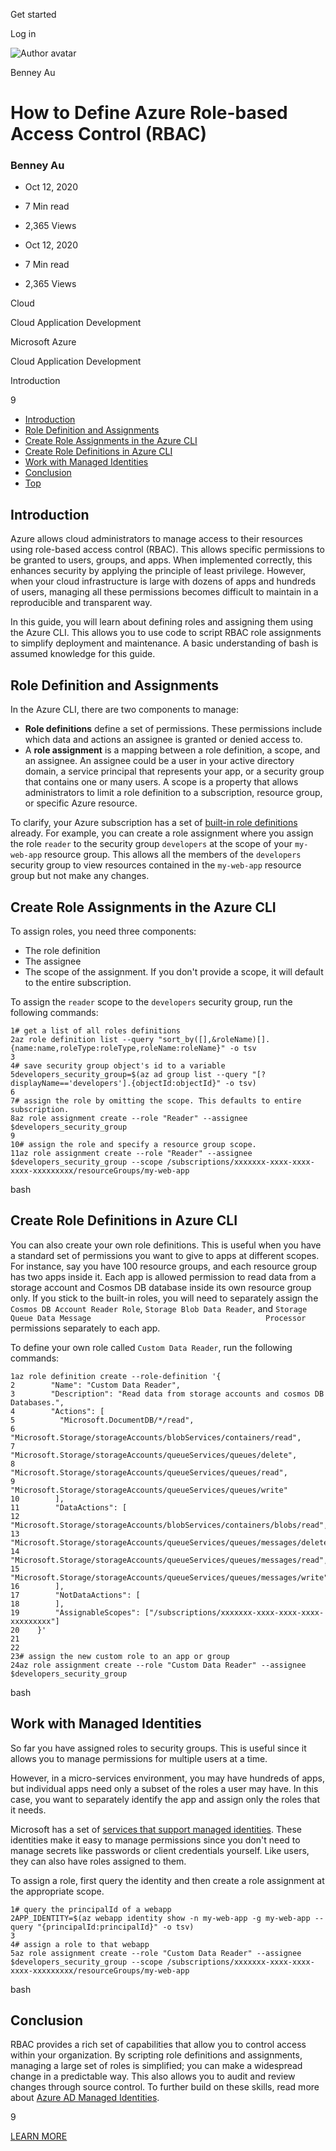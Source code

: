 <span data-css-15b13by="" aria-hidden="false">Get started</span>

<span data-css-15b13by="" aria-hidden="false">Log in</span>

<img src="../../pluralsight.imgix.net/author/lg/7aa57bc1-6266-4719-a497-c3ab18a28f5d.png" alt="Author avatar" class="jsx-3841407315" />

Benney Au

How to Define Azure Role-based Access Control (RBAC)
====================================================

### Benney Au

-   Oct 12, 2020
-   7 Min read
-   2,365 Views

-   Oct 12, 2020
-   <span class="jsx-3759398792" itemprop="timeRequired">7 Min</span> read
-   2,365 Views

<span class="jsx-3759398792"></span>

<span data-css-1997kh1="">Cloud</span>

<span class="jsx-3759398792"></span>

<span data-css-1997kh1="">Cloud Application Development</span>

<span class="jsx-3759398792"></span>

<span data-css-1997kh1="">Microsoft Azure</span>

<span class="jsx-3759398792"></span>

<span data-css-1997kh1="">Cloud Application Development</span>

Introduction

9

-   <a href="#module-introduction" class="menu-link">Introduction</a>
-   <a href="#module-roledefinitionandassignments" class="menu-link">Role Definition and Assignments</a>
-   <a href="#module-createroleassignmentsintheazurecli" class="menu-link">Create Role Assignments in the Azure CLI</a>
-   <a href="#module-createroledefinitionsinazurecli" class="menu-link">Create Role Definitions in Azure CLI</a>
-   <a href="#module-workwithmanagedidentities" class="menu-link">Work with Managed Identities</a>
-   <a href="#module-conclusion" class="menu-link">Conclusion</a>
-   <a href="#top" class="menu-link">Top</a>

Introduction
------------

Azure allows cloud administrators to manage access to their resources using role-based access control (RBAC). This allows specific permissions to be granted to users, groups, and apps. When implemented correctly, this enhances security by applying the principle of least privilege. However, when your cloud infrastructure is large with dozens of apps and hundreds of users, managing all these permissions becomes difficult to maintain in a reproducible and transparent way.

In this guide, you will learn about defining roles and assigning them using the Azure CLI. This allows you to use code to script RBAC role assignments to simplify deployment and maintenance. A basic understanding of bash is assumed knowledge for this guide.

Role Definition and Assignments
-------------------------------

In the Azure CLI, there are two components to manage:

-   **Role definitions** define a set of permissions. These permissions include which data and actions an assignee is granted or denied access to.
-   A **role assignment** is a mapping between a role definition, a scope, and an assignee. An assignee could be a user in your active directory domain, a service principal that represents your app, or a security group that contains one or many users. A scope is a property that allows administrators to limit a role definition to a subscription, resource group, or specific Azure resource.

To clarify, your Azure subscription has a set of [built-in role definitions](https://docs.microsoft.com/en-us/azure/role-based-access-control/built-in-roles#identity) already. For example, you can create a role assignment where you assign the role <span class="jsx-3120878690">`reader`</span> to the security group <span class="jsx-3120878690">`developers`</span> at the scope of your <span class="jsx-3120878690">`my-web-app`</span> resource group. This allows all the members of the <span class="jsx-3120878690">`developers`</span> security group to view resources contained in the <span class="jsx-3120878690">`my-web-app`</span> resource group but not make any changes.

Create Role Assignments in the Azure CLI
----------------------------------------

To assign roles, you need three components:

-   The role definition
-   The assignee
-   The scope of the assignment. If you don't provide a scope, it will default to the entire subscription.

To assign the <span class="jsx-3120878690">`reader`</span> scope to the <span class="jsx-3120878690">`developers`</span> security group, run the following commands:

    1# get a list of all roles definitions
    2az role definition list --query "sort_by([],&roleName)[].{name:name,roleType:roleType,roleName:roleName}" -o tsv
    3
    4# save security group object's id to a variable
    5developers_security_group=$(az ad group list --query "[?displayName=='developers'].{objectId:objectId}" -o tsv)
    6
    7# assign the role by omitting the scope. This defaults to entire subscription.
    8az role assignment create --role "Reader" --assignee $developers_security_group
    9
    10# assign the role and specify a resource group scope.
    11az role assignment create --role "Reader" --assignee $developers_security_group --scope /subscriptions/xxxxxxx-xxxx-xxxx-xxxx-xxxxxxxxx/resourceGroups/my-web-app

bash

Create Role Definitions in Azure CLI
------------------------------------

You can also create your own role definitions. This is useful when you have a standard set of permissions you want to give to apps at different scopes. For instance, say you have 100 resource groups, and each resource group has two apps inside it. Each app is allowed permission to read data from a storage account and Cosmos DB database inside its own resource group only. If you stick to the built-in roles, you will need to separately assign the <span class="jsx-3120878690">`Cosmos DB Account Reader Role`</span>, <span class="jsx-3120878690">`Storage Blob Data Reader`</span>, and <span class="jsx-3120878690">`Storage Queue Data Message                                       Processor`</span> permissions separately to each app.

To define your own role called <span class="jsx-3120878690">`Custom Data Reader`</span>, run the following commands:

    1az role definition create --role-definition '{
    2        "Name": "Custom Data Reader",
    3        "Description": "Read data from storage accounts and cosmos DB Databases.",
    4        "Actions": [
    5          "Microsoft.DocumentDB/*/read",
    6          "Microsoft.Storage/storageAccounts/blobServices/containers/read",
    7          "Microsoft.Storage/storageAccounts/queueServices/queues/delete",
    8          "Microsoft.Storage/storageAccounts/queueServices/queues/read",
    9          "Microsoft.Storage/storageAccounts/queueServices/queues/write"
    10        ],
    11        "DataActions": [
    12          "Microsoft.Storage/storageAccounts/blobServices/containers/blobs/read",
    13          "Microsoft.Storage/storageAccounts/queueServices/queues/messages/delete",
    14          "Microsoft.Storage/storageAccounts/queueServices/queues/messages/read",
    15          "Microsoft.Storage/storageAccounts/queueServices/queues/messages/write"
    16        ],
    17        "NotDataActions": [
    18        ],
    19        "AssignableScopes": ["/subscriptions/xxxxxxx-xxxx-xxxx-xxxx-xxxxxxxxx"]
    20    }'
    21
    22
    23# assign the new custom role to an app or group
    24az role assignment create --role "Custom Data Reader" --assignee $developers_security_group

bash

Work with Managed Identities
----------------------------

So far you have assigned roles to security groups. This is useful since it allows you to manage permissions for multiple users at a time.

However, in a micro-services environment, you may have hundreds of apps, but individual apps need only a subset of the roles a user may have. In this case, you want to separately identify the app and assign only the roles that it needs.

Microsoft has a set of [services that support managed identities](https://docs.microsoft.com/en-us/azure/active-directory/managed-identities-azure-resources/services-support-managed-identities). These identities make it easy to manage permissions since you don't need to manage secrets like passwords or client credentials yourself. Like users, they can also have roles assigned to them.

To assign a role, first query the identity and then create a role assignment at the appropriate scope.

    1# query the principalId of a webapp
    2APP_IDENTITY=$(az webapp identity show -n my-web-app -g my-web-app --query "{principalId:principalId}" -o tsv)
    3
    4# assign a role to that webapp
    5az role assignment create --role "Custom Data Reader" --assignee $developers_security_group --scope /subscriptions/xxxxxxx-xxxx-xxxx-xxxx-xxxxxxxxx/resourceGroups/my-web-app

bash

Conclusion
----------

RBAC provides a rich set of capabilities that allow you to control access within your organization. By scripting role definitions and assignments, managing a large set of roles is simplified; you can make a widespread change in a predictable way. This also allows you to audit and review changes through source control. To further build on these skills, read more about [Azure AD Managed Identities](https://docs.microsoft.com/en-us/azure/active-directory/managed-identities-azure-resources/).

9

[<span data-css-15b13by="" aria-hidden="false">LEARN MORE</span>](https://www.pluralsight.com/product/paths)
